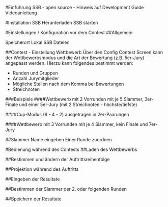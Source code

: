 #Einführung
SSB - open source - Hinweis auf Development Guide
Videoanleitung

#Installation
SSB Herunterladen
SSB starten

#Einstellungen / Konfiguration vor dem Contest
##Allgemein

Speicherort Lokal
SSB Dateien

##Contest - Einstellung Wettbewerb
Über den Config Contest Screen kann der Wettbewerbsmodus und die Art der Bewertung (z.B. 5er-Jury) angepasst werden. Hierzu kann folgendes bestimmt werden:
* Runden und Gruppen
* Anzahl Jurymitglieder
* Mögliche Stellen nach dem Komma bei Bewertungen
* Streichnoten

###Beispiele
####Wettbewerb mit 2 Vorrunden mit je 5 Slammer, 3er-Finale und einer 5er-Jury (mit 2 Streichnoten - höchste/tiefste)

####Cup-Modus (8 - 4 - 2) ausgetragen in 2er-Paarungen

####Wettbewerb mit 3 Vorrunden mit je 4 Slammer, kein Finale und 7er-Jury

##Slammer
Name eingeben
Einer Runde zuordnen

#Bedienung während des Contests
##Laden des Wettbewerbs

##Bestimmen und ändern der Auftrittsreihenfolge

##Projektion während des Auftritts

##Eingeben der Resultate

##Bestimmen der Slammer der 2. oder folgenden Runden

##Speichern der Resultate